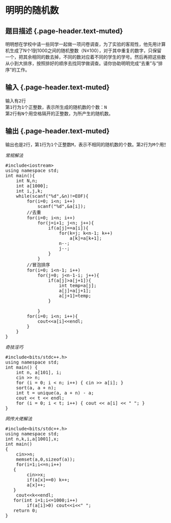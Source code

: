 # 明明的随机数

## 题目描述 {.page-header.text-muted}

<div class="content">
  明明想在学校中请一些同学一起做一项问卷调查，为了实验的客观性，他先用计算机生成了N个1到1000之间的随机整数（N≤100），对于其中重复的数字，只保留一个，把其余相同的数去掉，不同的数对应着不同的学生的学号。然后再把这些数从小到大排序，按照排好的顺序去找同学做调查。请你协助明明完成“去重”与“排序”的工作。
</div>

## 输入 {.page-header.text-muted}

<div class="content">
  <pre>输入有2行
第1行为1个正整数，表示所生成的随机数的个数：N
第2行有N个用空格隔开的正整数，为所产生的随机数。</pre>
</div>

## 输出 {.page-header.text-muted}

<div class="content">
  <pre>输出也是2行，第1行为1个正整数M，表示不相同的随机数的个数。第2行为M个用空格隔开的正整数，为从小到大排好序的不相同的随机数。</pre>
</div>

_常规解法_

<pre class="EnlighterJSRAW" data-enlighter-language="cpp">#include&lt;iostream&gt;
using namespace std;
int main(){
    int N,n;
    int a[1000];
    int i,j,k;
    while(scanf("%d",&n)!=EOF){
        for(i=0; i&lt;n; i++)
            scanf("%d",&a[i]);
        //去重
        for(i=0; i&lt;n; i++)
            for(j=i+1; j&lt;n; j++){
                if(a[j]==a[i]){
                    for(k=j; k&lt;n-1; k++)
                        a[k]=a[k+1];
                    n--;
                    j--;
                }
            }
        //冒泡排序
        for(i=0; i&lt;n-1; i++)
            for(j=0; j&lt;n-1-i; j++){
                if(a[j]&gt;a[j+1]){
                    int temp=a[j];
                    a[j]=a[j+1];
                    a[j+1]=temp;
                }
            
            }
        for(i=0; i&lt;n; i++){
            cout&lt;&lt;a[i]&lt;&lt;endl;
        }
    }
}</pre>

_奇技淫巧_

<pre class="EnlighterJSRAW" data-enlighter-language="cpp">#include&lt;bits/stdc++.h&gt;
using namespace std;
int main() {
    int n, a[101], i;
    cin &gt;&gt; n;
    for (i = 0; i &lt; n; i++) { cin &gt;&gt; a[i]; }
    sort(a, a + n);
    int t = unique(a, a + n) - a;
    cout &lt;&lt; t &lt;&lt; endl;
    for (i = 0; i &lt; t; i++) { cout &lt;&lt; a[i] &lt;&lt; " "; }
}</pre>

_网传大佬解法_

<pre class="EnlighterJSRAW" data-enlighter-language="cpp">#include&lt;bits/stdc++.h&gt;
using namespace std;
int n,k,i,a[1001],x;
int main()
{
    cin&gt;&gt;n;
    memset(a,0,sizeof(a));
    for(i=1;i&lt;=n;i++)
   {
        cin&gt;&gt;x;
        if(a[x]==0) k++;
        a[x]++;
   }
    cout&lt;&lt;k&lt;&lt;endl;
   for(int i=1;i&lt;=1000;i++)
        if(a[i]&gt;0) cout&lt;&lt;i&lt;&lt;" ";
   return 0;
}</pre>

&nbsp;
